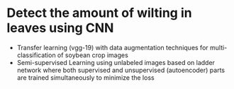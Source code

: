 # Detect the amount of wilting in leaves using CNN

* Transfer learning (vgg-19) with data augmentation techniques for multi-classification of soybean crop images
* Semi-supervised Learning using unlabeled images based on ladder network where both supervised and unsupervised (autoencoder) parts are trained simultaneously to minimize the loss
